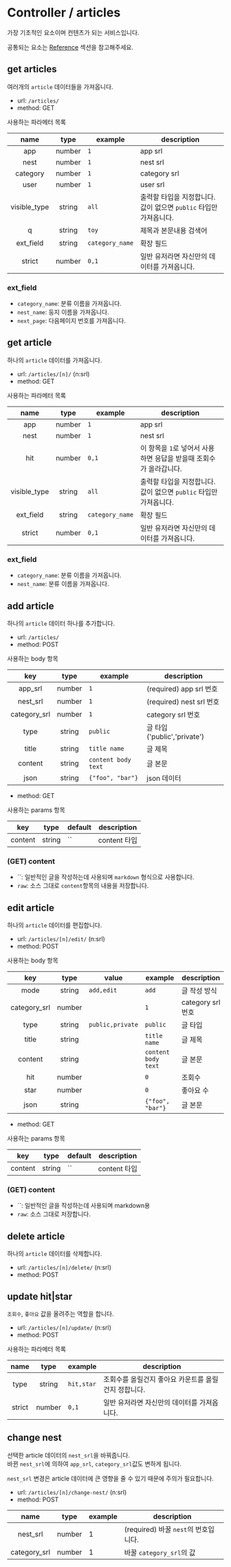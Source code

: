 # Controller / articles

가장 기초적인 요소이며 컨텐츠가 되는 서비스입니다.

공통되는 요소는 [Reference](https://github.com/redgoose-dev/goose-api/tree/master/controller#reference) 섹션을 참고해주세요.


## get articles

여러개의 `article` 데이터들을 가져옵니다.

- url: `/articles/`
- method: GET

사용하는 파라메터 목록

| name | type | example | description |
|:----:|:----:|---------|-------------|
| app | number | `1` | app srl |
| nest | number | `1` | nest srl |
| category | number | `1` | category srl |
| user | number | `1` | user srl |
| visible_type | string | `all` | 출력할 타입을 지정합니다. 값이 없으면 `public` 타입만 가져옵니다. |
| q | string | `toy` | 제목과 본문내용 검색어 |
| ext_field | string | `category_name` | 확장 필드 |
| strict | number | `0,1` | 일반 유저라면 자신만의 데이터를 가져옵니다. |

### ext_field
- `category_name`: 분류 이름을 가져옵니다.
- `nest_name`: 둥지 이름을 가져옵니다.
- `next_page`: 다음페이지 번호를 가져옵니다.


## get article

하나의 `article` 데이터를 가져옵니다.

- url: `/articles/[n]/` (n:srl)
- method: GET

사용하는 파라메터 목록

| name | type | example | description |
|:----:|:----:|---------|-------------|
| app | number | `1` | app srl |
| nest | number | `1` | nest srl |
| hit | number | `0,1` | 이 항목을 `1`로 넣어서 사용하면 응답을 받을때 조회수가 올라갑니다. |
| visible_type | string | `all` | 출력할 타입을 지정합니다. 값이 없으면 `public` 타입만 가져옵니다. |
| ext_field | string | `category_name` | 확장 필드 |
| strict | number | `0,1` | 일반 유저라면 자신만의 데이터를 가져옵니다. |

### ext_field
- `category_name`: 분류 이름을 가져옵니다.
- `nest_name`: 분류 이름을 가져옵니다.


## add article

하나의 `article` 데이터 하나를 추가합니다.

- url: `/articles/`
- method: POST

사용하는 body 항목

| key | type | example | description |
|:---:|:----:|---------|-------------|
| app_srl | number | `1` | (required) app srl 번호 |
| nest_srl | number | `1` | (required) nest srl 번호 |
| category_srl | number | `1` | category srl 번호 |
| type | string | `public` | 글 타입 ('public','private') |
| title | string | `title name` | 글 제목 |
| content | string | `content body text` | 글 본문 |
| json | string | `{"foo", "bar"}` | json 데이터 |

- method: GET

사용하는 params 항목

| key | type | default | description |
|:---:|:----:|---------|-------------|
| content | string | `` | content 타입 |

### (GET) content

- ``: 일반적인 글을 작성하는데 사용되며 `markdown` 형식으로 사용합니다.
- `raw`: 소스 그대로 `content`항목의 내용을 저장합니다.


## edit article

하나의 `article` 데이터를 편집합니다.

- url: `/articles/[n]/edit/` (n:srl)
- method: POST

사용하는 body 항목

| key          | type   | value | example | description |
|:------------:|:------:|-------|---------|-------------|
| mode         | string | `add,edit` | `add` | 글 작성 방식 |
| category_srl | number |  | `1` | category srl 번호 |
| type         | string | `public,private` | `public` | 글 타입 |
| title        | string |  | `title name` | 글 제목 |
| content      | string |  | `content body text` | 글 본문 |
| hit          | number |  | `0` | 조회수 |
| star         | number |  | `0` | 좋아요 수 |
| json         | string |  | `{"foo", "bar"}` | 글 본문 |

- method: GET

사용하는 params 항목

| key | type | default | description |
|:---:|:----:|---------|-------------|
| content | string | `` | content 타입 |

### (GET) content

- ``: 일반적인 글을 작성하는데 사용되며 markdown용
- `raw`: 소스 그대로 저장합니다.


## delete article

하나의 `article` 데이터를 삭제합니다.

- url: `/articles/[n]/delete/` (n:srl)
- method: POST


## update hit|star

`조회수`, `좋아요` 값을 올려주는 역할을 합니다.

- url: `/articles/[n]/update/` (n:srl)
- method: POST

사용하는 파라메터 목록

| name | type | example | description |
|:----:|:----:|---------|-------------|
| type | string | `hit,star` | 조회수를 올릴건지 좋아요 카운트를 올릴건지 정합니다. |
| strict | number | `0,1` | 일반 유저라면 자신만의 데이터를 가져옵니다. |


## change nest

선택한 article 데이터의 `nest_srl`을 바꿔줍니다.  
바뀐 `nest_srl`에 의하여 `app_srl`, `category_srl`값도 변하게 됩니다.

`nest_srl` 변경은 article 데이터에 큰 영향을 줄 수 있기 때문에 주의가 필요합니다.

- url: `/articles/[n]/change-nest/` (n:srl)
- method: POST

| name | type | example | description |
|:----:|:----:|---------|-------------|
| nest_srl | number | 1 | (required) 바꿀 `nest`의 번호입니다. |
| category_srl | number | 1 | 바꿀 `category_srl`의 값 |
